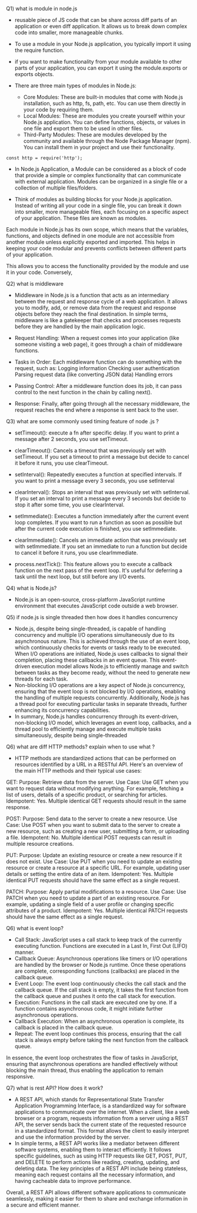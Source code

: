 Q1) what is module in node.js
  - reusable piece of JS code that can be share across diff parts of an application or even diff application. It allows us to break down complex code into smaller, more manageable chunks.
  - To use a module in your Node.js application, you typically import it using the require function.
  - if you want to make functionality from your module available to other parts of your application, you can export it using the module.exports or exports objects.



   -  There are three main types of modules in Node.js:
        - Core Modules: These are built-in modules that come with Node.js installation, such as http, fs, path, etc. You can use them directly in your code by requiring them.
        - Local Modules: These are modules you create yourself within your Node.js application. You can define functions, objects, or values in one file and export them to be used in other files.
        - Third-Party Modules: These are modules developed by the community and available through the Node Package Manager (npm). You can install them in your project and use their functionality.
    
    const http = require('http');

  - In Node.js Application, a Module can be considered as a block of code that provide a simple or complex functionality that can communicate with external application. Modules can be organized in a single file or a collection of multiple files/folders.

  - Think of modules as building blocks for your Node.js application. Instead of writing all your code in a single file, you can break it down into smaller, more manageable files, each focusing on a specific aspect of your application. These files are known as modules.

Each module in Node.js has its own scope, which means that the variables, functions, and objects defined in one module are not accessible from another module unless explicitly exported and imported. This helps in keeping your code modular and prevents conflicts between different parts of your application.

 This allows you to access the functionality provided by the module and use it in your code. Conversely, 


Q2) what is middleware
  - Middleware in Node.js is a function that acts as an intermediary between the request and response cycle of a web application. It allows you to modify, add, or remove data from the request and response objects before they reach the final destination.
In simple terms, middleware is like a gatekeeper that checks and processes requests before they are handled by the main application logic.           

  - Request Handling: When a request comes into your application (like someone visiting a web page), it goes through a chain of middleware functions.
  - Tasks in Order: Each middleware function can do something with the request, such as:
  Logging information
  Checking user authentication
  Parsing request data (like converting JSON data)
  Handling errors
  - Passing Control: After a middleware function does its job, it can pass control to the next function in the chain by calling next().
  - Response: Finally, after going through all the necessary middleware, the request reaches the end where a response is sent back to the user.


Q3) what are some commonly  used timing feature of node .js ?
 - setTimeout(): execute a fn after specific delay. If you want to print a message after 2 seconds, you use setTimeout.

 - clearTimeout(): Cancels a timeout that was previously set with setTimeout. If you set a timeout to print a message but decide to cancel it before it runs, you use clearTimeout.

 - setInterval(): Repeatedly executes a function at specified intervals. If you want to print a message every 3 seconds, you use setInterval

 - clearInterval(): Stops an interval that was previously set with setInterval. If you set an interval to print a message every 3 seconds but decide to stop it after some time, you use clearInterval.

 - setImmediate(): Executes a function immediately after the current event loop completes. If you want to run a function as soon as possible but after the current code execution is finished, you use setImmediate.

 - clearImmediate(): Cancels an immediate action that was previously set with setImmediate. If you set an immediate to run a function but decide to cancel it before it runs, you use clearImmediate.

 - process.nextTick(): This feature allows you to execute a callback function on the next pass of the event loop. It's useful for deferring a task until the next loop, but still before any I/O events.

Q4) what is Node.js?
 - Node.js is an open-source, cross-platform JavaScript runtime environment that executes JavaScript code outside a web browser.


Q5) if node.js is single threaded then how does it handles concurrency
  - Node.js, despite being single-threaded, is capable of handling concurrency and multiple I/O operations simultaneously due to its asynchronous nature. This is achieved through the use of an event loop, which continuously checks for events or tasks ready to be executed. When I/O operations are initiated, Node.js uses callbacks to signal their completion, placing these callbacks in an event queue. This event-driven execution model allows Node.js to efficiently manage and switch between tasks as they become ready, without the need to generate new threads for each task.
  - Non-blocking I/O operations are a key aspect of Node.js concurrency, ensuring that the event loop is not blocked by I/O operations, enabling the handling of multiple requests concurrently. Additionally, Node.js has a thread pool for executing particular tasks in separate threads, further enhancing its concurrency capabilities.
 - In summary, Node.js handles concurrency through its event-driven, non-blocking I/O model, which leverages an event loop, callbacks, and a thread pool to efficiently manage and execute multiple tasks simultaneously, despite being single-threaded


Q6) what are diff HTTP methods? explain when to use what ? 
 - HTTP methods are standardized actions that can be performed on resources identified by a URL in a RESTful API. Here's an overview of the main HTTP methods and their typical use cases:

GET:
    Purpose: Retrieve data from the server.
    Use Case: Use GET when you want to request data without modifying anything. For example, fetching a list of users, details of a specific product, or searching for articles.
    Idempotent: Yes. Multiple identical GET requests should result in the same response.

POST:
    Purpose: Send data to the server to create a new resource.
    Use Case: Use POST when you want to submit data to the server to create a new resource, such as creating a new user, submitting a form, or uploading a file.
    Idempotent: No. Multiple identical POST requests can result in multiple resource creations.

PUT:
    Purpose: Update an existing resource or create a new resource if it does not exist.
    Use Case: Use PUT when you need to update an existing resource or create a resource at a specific URL. For example, updating user details or setting the entire data of an item.
    Idempotent: Yes. Multiple identical PUT requests should have the same effect as a single request.

PATCH:
    Purpose: Apply partial modifications to a resource.
    Use Case: Use PATCH when you need to update a part of an existing resource. For example, updating a single field of a user profile or changing specific attributes of a product.
    Idempotent: Yes. Multiple identical PATCH requests should have the same effect as a single request.


Q6) what is event loop?
 - Call Stack: JavaScript uses a call stack to keep track of the currently executing function. Functions are executed in a Last In, First Out (LIFO) manner.
  - Callback Queue: Asynchronous operations like timers or I/O operations are handled by the browser or Node.js runtime. Once these operations are complete, corresponding functions (callbacks) are placed in the callback queue.
 -  Event Loop: The event loop continuously checks the call stack and the callback queue. If the call stack is empty, it takes the first function from the callback queue and pushes it onto the call stack for execution.
 -  Execution: Functions in the call stack are executed one by one. If a function contains asynchronous code, it might initiate further asynchronous operations.
 -  Callback Execution: When an asynchronous operation is complete, its callback is placed in the callback queue.
 -  Repeat: The event loop continues this process, ensuring that the call stack is always empty before taking the next function from the callback queue.

  In essence, the event loop orchestrates the flow of tasks in JavaScript, ensuring that asynchronous operations are handled effectively without blocking the main thread, thus enabling the application to remain responsive.


Q7) what is rest API? How does it work?
 - A REST API, which stands for Representational State Transfer Application Programming Interface, is a standardized way for software applications to communicate over the internet. When a client, like a web browser or a program, requests information from a server using a REST API, the server sends back the current state of the requested resource in a standardized format. This format allows the client to easily interpret and use the information provided by the server.
 - In simple terms, a REST API works like a mediator between different software systems, enabling them to interact efficiently. It follows specific guidelines, such as using HTTP requests like GET, POST, PUT, and DELETE to perform actions like reading, creating, updating, and deleting data. The key principles of a REST API include being stateless, meaning each request contains all the necessary information, and having cacheable data to improve performance.
 
Overall, a REST API allows different software applications to communicate seamlessly, making it easier for them to share and exchange information in a secure and efficient manner.

